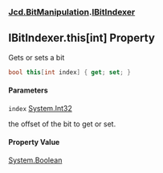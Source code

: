 ### [Jcd.BitManipulation](Jcd.BitManipulation.md 'Jcd.BitManipulation').[IBitIndexer](Jcd.BitManipulation.IBitIndexer.md 'Jcd.BitManipulation.IBitIndexer')

## IBitIndexer.this[int] Property

Gets or sets a bit

```csharp
bool this[int index] { get; set; }
```
#### Parameters

<a name='Jcd.BitManipulation.IBitIndexer.this[int].index'></a>

`index` [System.Int32](https://docs.microsoft.com/en-us/dotnet/api/System.Int32 'System.Int32')

the offset of the bit to get or set.

#### Property Value
[System.Boolean](https://docs.microsoft.com/en-us/dotnet/api/System.Boolean 'System.Boolean')